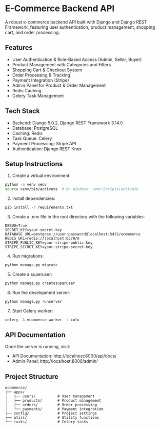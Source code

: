 # E-Commerce Backend API

A robust e-commerce backend API built with Django and Django REST Framework, featuring user authentication, product management, shopping cart, and order processing.

## Features

- User Authentication & Role-Based Access (Admin, Seller, Buyer)
- Product Management with Categories and Filters
- Shopping Cart & Checkout System
- Order Processing & Tracking
- Payment Integration (Stripe)
- Admin Panel for Product & Order Management
- Redis Caching
- Celery Task Management

## Tech Stack

- Backend: Django 5.0.2, Django REST Framework 3.14.0
- Database: PostgreSQL
- Caching: Redis
- Task Queue: Celery
- Payment Processing: Stripe API
- Authentication: Django REST Knox

## Setup Instructions

1. Create a virtual environment:
```bash
python -m venv venv
source venv/bin/activate  # On Windows: venv\Scripts\activate
```

2. Install dependencies:
```bash
pip install -r requirements.txt
```

3. Create a .env file in the root directory with the following variables:
```
DEBUG=True
SECRET_KEY=your-secret-key
DATABASE_URL=postgres://user:password@localhost:5432/ecommerce
REDIS_URL=redis://localhost:6379/0
STRIPE_PUBLIC_KEY=your-stripe-public-key
STRIPE_SECRET_KEY=your-stripe-secret-key
```

4. Run migrations:
```bash
python manage.py migrate
```

5. Create a superuser:
```bash
python manage.py createsuperuser
```

6. Run the development server:
```bash
python manage.py runserver
```

7. Start Celery worker:
```bash
celery -A ecommerce worker -l info
```

## API Documentation

Once the server is running, visit:
- API Documentation: http://localhost:8000/api/docs/
- Admin Panel: http://localhost:8000/admin/

## Project Structure

```
ecommerce/
├── apps/
│   ├── users/          # User management
│   ├── products/       # Product management
│   ├── orders/         # Order processing
│   └── payments/       # Payment integration
├── config/             # Project settings
├── utils/              # Utility functions
└── tasks/              # Celery tasks
``` 